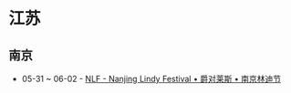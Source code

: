 # 江苏

## 南京

- 05-31 ~ 06-02 - [NLF - Nanjing Lindy Festival • 爵对莱斯 • 南京林迪节](nanjing-lindy-festival.md)
